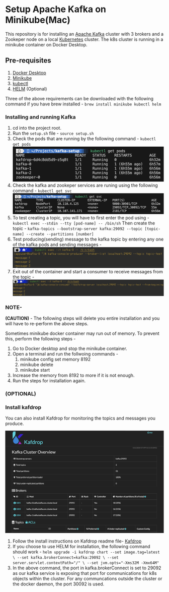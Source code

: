 # Setup Apache Kafka on Minikube(Mac)

This repository is for installing an [Apache Kafka](https://kafka.apache.org) cluster with 3 brokers and a Zookeper node on a local [Kubernetes](https://kubernetes.io) cluster. The k8s cluster is running in a minikube container on Docker Desktop.

## Pre-requisites
1. [Docker Desktop](https://docs.docker.com/desktop/install/mac-install/)
2. [Minikube](https://minikube.sigs.k8s.io/docs/start/?arch=%2Fmacos%2Fx86-64%2Fstable%2Fbinary+download)
3. [kubectl](https://kubernetes.io/docs/reference/kubectl/)
4. [HELM](https://helm.sh) (Optional)

Three of the above requirements can be downloaded with the following command if you have brew installed - 
`brew install minikube kubectl helm`

### Installing and running Kafka

1. cd into the project root.
2. Run the `setup.sh` file - 
   `source setup.sh`
3. Check the pods that are running by the following command -
`kubectl get pods`
![alt text](images/kafka-pods.png)
4. Check the kafka and zookeper services are runing using the following command - 
`kubectl get svc`
![alt text](images/kafka-svc.png)
5. To test creating a topic, you will have to first enter the pod using - 
   `kubectl exec --stdin --tty [pod-name] -- /bin/sh`
   Then create the topic -
   `kafka-topics --bootstrap-server kafka:29092 --topic [topic-name] --create --partitions [number]`
5. Test producing(sending) message to the kafka topic by entering any one of the kafka pods and sending messages - 
![alt text](images/produce-kafka-msgs.png)
6. Exit out of the container and start a consumer to receive messages from the topic - 
 ![alt text](images/consume-kafka-msgs.png)

### NOTE-
**(CAUTION)** - The following steps will delete you entire installation and you will have to re-perform the above steps.

Sometimes minikube docker container may run out of memory. To prevent this, perform the following steps - 
1. Go to Docker desktop and stop the minikube container.
2. Open a terminal and run the follwoing commands - 
   1. minikube config set memory 8192
   2. minikube delete
   3. minikube start
3. Increase the memory from 8192 to more if it is not enough.
4. Run the steps for installation again.

### (OPTIONAL)
### Install kafdrop 
You can also install Kafdrop for monitoring the topics and messages you produce.

![alt text](images/Kafdrop-preview.png)

1. Follow the install instructions on Kafdrop readme file-
   [Kafdrop](https://github.com/obsidiandynamics/kafdrop/tree/master?tab=readme-ov-file)
2. If you choose to use HELM for installation, the following command should work - 
`helm upgrade -i kafdrop chart --set image.tag=latest \
--set kafka.brokerConnect=kafka:29092 \
--set server.servlet.contextPath="/" \
--set jvm.opts="-Xms32M -Xmx64M"`
3. In the above command, the port in kafka.brokerConnect is set to 29092 as our kafka service is exposing that port for communications for k8s objects within the cluster. For any communcations outside the cluster or the docker daemon, the port 30092 is used.